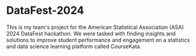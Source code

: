 # DataFest-2024
This is my team's project for the American Statistical Association (ASA) 2024 DataFest hackathon. We were tasked with finding insights and solutions to improve student performance and engagement on a statistics and data science learning platform called CourseKata. 
